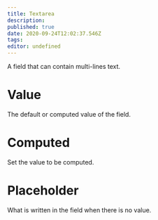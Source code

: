 ```yaml
---
title: Textarea
description: 
published: true
date: 2020-09-24T12:02:37.546Z
tags: 
editor: undefined
---
```


A field that can contain multi-lines text.

# Value
The default or computed value of the field.

# Computed
Set the value to be computed.

# Placeholder
What is written in the field when there is no value.